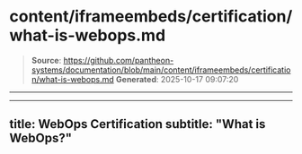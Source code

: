 # content/iframeembeds/certification/what-is-webops.md

> **Source**: https://github.com/pantheon-systems/documentation/blob/main/content/iframeembeds/certification/what-is-webops.md
> **Generated**: 2025-10-17 09:07:20

---

---
title: WebOps Certification
subtitle: "What is WebOps?"
---

<Partial file="certification-guide/what-is-webops.md" />
